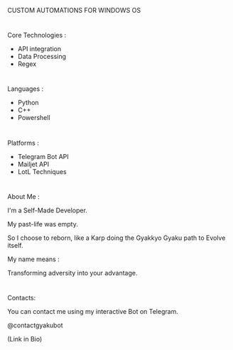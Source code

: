 CUSTOM AUTOMATIONS FOR WINDOWS OS

#

Core Technologies :
  - API integration
  - Data Processing
  - Regex

#

 Languages :
  - Python
  - C++
  - Powershell

 #

 Platforms :
 - Telegram Bot API
 - Mailjet API
 - LotL Techniques

#

About Me :

I'm a Self-Made Developer.

My past-life was empty.

So I choose to reborn, like a Karp doing the Gyakkyo Gyaku path to Evolve itself.

My name means :

Transforming adversity into your advantage.

#

Contacts:

You can contact me using my interactive Bot on Telegram.

@contactgyakubot

(Link in Bio)

